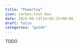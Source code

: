 ```yaml
---
title: "Powertoy"
icon: carbon:tool-box
date: 2024-09-13T14:04:21+08:00
draft: false
categories: "guide"
---
```


TODO